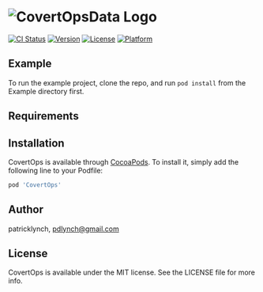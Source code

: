 # ![CovertOpsData Logo](logo-covertops.png)

[![CI Status](https://img.shields.io/travis/patricklynch/CovertOps.svg?style=flat)](https://travis-ci.org/patricklynch/CovertOps)
[![Version](https://img.shields.io/cocoapods/v/CovertOps.svg?style=flat)](https://cocoapods.org/pods/CovertOps)
[![License](https://img.shields.io/cocoapods/l/CovertOps.svg?style=flat)](https://cocoapods.org/pods/CovertOps)
[![Platform](https://img.shields.io/cocoapods/p/CovertOps.svg?style=flat)](https://cocoapods.org/pods/CovertOps)

## Example

To run the example project, clone the repo, and run `pod install` from the Example directory first.

## Requirements

## Installation

CovertOps is available through [CocoaPods](https://cocoapods.org). To install
it, simply add the following line to your Podfile:

```ruby
pod 'CovertOps'
```

## Author

patricklynch, pdlynch@gmail.com

## License

CovertOps is available under the MIT license. See the LICENSE file for more info.
